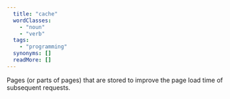 ```yaml
---
  title: "cache"
  wordClasses: 
    - "noun"
    - "verb"
  tags: 
    - "programming"
  synonyms: []
  readMore: []
---
```

Pages (or parts of pages) that are stored to improve the page load time of subsequent requests.
